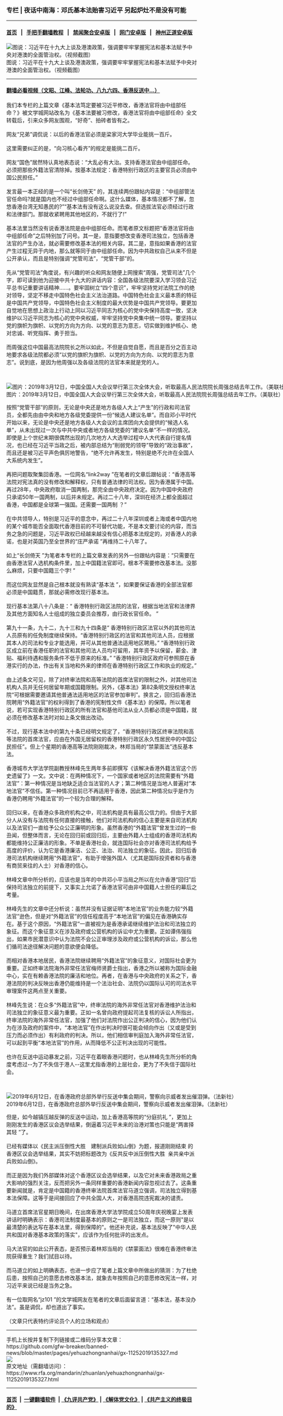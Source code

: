 ### 专栏 | 夜话中南海：邓氏基本法贻害习近平    另起炉灶不是没有可能
------------------------

#### [首页](https://github.com/gfw-breaker/banned-news/blob/master/README.md) &nbsp;&nbsp;|&nbsp;&nbsp; [手把手翻墙教程](https://github.com/gfw-breaker/guides/wiki) &nbsp;&nbsp;|&nbsp;&nbsp; [禁闻聚合安卓版](https://github.com/gfw-breaker/bn-android) &nbsp;&nbsp;|&nbsp;&nbsp; [网门安卓版](https://github.com/oGate2/oGate) &nbsp;&nbsp;|&nbsp;&nbsp; [神州正道安卓版](https://github.com/SzzdOgate/update) 



<div id="headerimg">
 <img alt="图说：习近平在十九大上谈及港澳政策，强调要牢牢掌握宪法和基本法赋予中央对港澳的全面管治权。（视频截图）" src="https://www.rfa.org/mandarin/yataibaodao/gangtai/cp-10182017100522.html/M1018CP-Photo.jpeg/image" title="图说：习近平在十九大上谈及港澳政策，强调要牢牢掌握宪法和基本法赋予中央对港澳的全面管治权。（视频截图）"/>
 <div id="headerimgcontents">
  <div id="headerimgcaption">
   <span>
    图说：习近平在十九大上谈及港澳政策，强调要牢牢掌握宪法和基本法赋予中央对港澳的全面管治权。（视频截图）
   </span>
   <!-- zoomattribute -->
  </div>
  <!-- headerimgcaption -->
 </div>
 <!-- headerimagecontents -->
</div>

<hr/>


#### [翻墙必看视频（文昭、江峰、法轮功、八九六四、香港反送中...）](https://github.com/gfw-breaker/banned-news/blob/master/pages/links.md)

<div id="storytext">
 <div>
  <div class="slot_header">
  </div>
 </div>
 <p>
  我们本专栏的上篇文章《基本法笃定要被习近平修改，香港法官将由中组部任命？》被文学城网站改名为《基本法要被习修改，香港法官将由中组部任命》全文转载后，引来众多网友围观，“好奇”、拍砖者皆有之。
  <br/>
  <br/>
  网友“兄弟”调侃说：以后的香港法官必须是梁家河大学毕业能挑一百斤。
  <br/>
  <br/>
  这里需要纠正的是，“向习核心看齐”的规定是能挑二百斤。
  <br/>
  <br/>
  网友“国色”居然特认真地表态说：“大乱必有大治。支持香港法官由中组部任命。必须把那些外籍法官清除掉。按基本法规定：香港特别行政区的主要官员必须由中国公民担任。”
  <br/>
  <br/>
  发言最一本正经的是一个叫“长剑倚天” 的，其连续两份跟帖内容是：“中组部管法官任命吗?就是国内也不经过中组部任命啊。这什么媒体，基本情况都不了解，忽悠香港台湾无知愚民的?”“基本法有没有这么说没去查。但选拔法官必须经过行政和法律部门。那就收紧聘用其他地区的，不就行了!”
  <br/>
  <br/>
  基本法里当然没有说香港法院是由中组部任命。而笔者原文标题把“香港法官将由中组部任命”之后特别加了问号。其一是，意指要想改变香港司法独立，包括香港法官的产生办法，就必需要修改基本法的相关内容。其二是，意指如果香港的法官产生过程无异于内地，那么就等同于由中组部任命。因为中共政权自己从来不但是公开承认，而且是特别强调“党管司法”，“党管干部”的。
  <br/>
  <br/>
  先从“党管司法”角度说，有兴趣的听众和网友随便上网搜索“周强，党管司法”几个字，即可读到他为迎接中共十九大的讲话内容：全国各级法院要深入学习领会习近平总书记重要讲话精神……。要牢固树立“四个意识”，牢牢坚持党对法院工作的绝对领导，坚定不移走中国特色社会主义法治道路。中国特色社会主义最本质的特征是中国共产党领导，中国特色社会主义制度的最大优势是中国共产党领导。要更加自觉地在思想上政治上行动上同以习近平同志为核心的党中央保持高度一致，坚决维护以习近平同志为核心的党中央权威，牢牢坚持党中央集中统一领导。要坚持以党的旗帜为旗帜、以党的方向为方向、以党的意志为意志，切实做到维护核心、绝对忠诚、听党指挥、勇于担当。
  <br/>
  <br/>
  而周强这位中国最高法院院长之所以如此，不但是自觉自愿，而且是百分之百主动地要求各级法院都必须“以党的旗帜为旗帜、以党的方向为方向、以党的意志为意志”。说到底，是因为他周强以及各级法院的法官本来就是党的人。
 </p>
 <p>
  <br/>
  <div class="image-inline captioned" style="width:1500px;">
   <div style="width:1500px;">
    <img alt="图片：2019年3月12日，中国全国人大会议举行第三次全体大会，听取最高人民法院院长周强总结去年工作。（美联社）" src="https://www.rfa.org/mandarin/yataibaodao/zhengzhi/gf1-03122019093213.html/AP_19071115845710gf1.jpg" title="图片：2019年3月12日，中国全国人大会议举行第三次全体大会，听取最高人民法院院长周强总结去年工作。（美联社）"/>
   </div>
   <div class="image-caption">
    <span style="width:1500px;">
     图片：2019年3月12日，中国全国人大会议举行第三次全体大会，听取最高人民法院院长周强总结去年工作。（美联社）
    </span>
    <span class="copyright">
    </span>
   </div>
  </div>
 </p>
 <p>
  按照“党管干部”的原则，无论是中央还是地方各级人大上“产生”的行政和司法官员，全都先由由中央和地方各级党委提供一份“候选人建议名单”。而自邓小平时代开始以来，无论是中央还是地方各级人大会议的主席团向大会提供的“候选人名单”，从未出现过一次与中共中央或者地方各级党委的“建议名单”不一样的情况。即使是上个世纪末期很偶然出现的几次地方人大选举过程中人大代表自行提名情况，也已经在习近平当政之后，被内部总结为“削弱党的领导”导致的“政治事故”，而且还是被习近平声色俱厉地警告，“绝不允许再发生，特别是绝不允许在全国人大系统内发生”。
  <br/>
  <br/>
  再把问题取聚集回香港。一位网名“link2way ”在笔者的文章后跟帖说：“香港高等法院对宪法真的没有修改和解释权，只有普通法律的司法权。因为香港属于中国。再过28年，中央政府取消一国两制，那完全由中央政府决定。因为中国中央政府只承诺50年一国两制，以后并未规定。再过二十八年，深圳在经济上都全面超过香港，中国都是全球第一强国。还需要一国两制 ？”
  <br/>
  <br/>
  在中共领导人，特别是习近平的意念中，再过二十八年深圳或者上海或者中国内地的某个城市能否全面取代香港目前的不可替代功能，不是本文要讨论的内容，而当务之急的问题是，习近平政权已经越来越没有信心把基本法规定的，对香港人的承诺，也是对英国乃至全世界的“庄严承诺 ”再维持二十八年了。
  <br/>
  <br/>
  如上“长剑倚天 ”为笔者本专栏的上篇文章发表的另外一份跟帖内容是：“只需要在由香港法官人选机构条件里，加上中国籍法官即可。根本不需要修改基本法。没那么麻烦，只要中国籍三个字! ”
  <br/>
  <br/>
  而这位网友显然是自己根本就没有熟读“基本法 ”，如果要保证香港的全部法官都必须是中国籍贯，那就必需修改现行基本法。
  <br/>
  <br/>
  现行基本法第八十八条是：“ 香港特别行政区法院的法官，根据当地法官和法律界及其他方面知名人士组成的独立委员会推荐，由行政长官任命。 ”
  <br/>
  <br/>
  第九十一条，九十二，九十三和九十四条是“ 香港特别行政区法官以外的其他司法人员原有的任免制度继续保持。“香港特别行政区的法官和其他司法人员，应根据其本人的司法和专业才能选用，并可从其他普通法适用地区聘用。” “香港特别行政区成立前在香港任职的法官和其他司法人员均可留用，其年资予以保留，薪金、津贴、福利待遇和服务条件不低于原来的标准。” “香港特别行政区政府可参照原在香港实行的办法，作出有关当地和外来的律师在香港特别行政区工作和执业的规定。”
  <br/>
  <br/>
  由上述条文可见，除了对终审法院和高等法院的首席法官的限制之外，对其他司法机构人员并无任何居留年期或国籍限制。另外，《基本法》第82条明文授权终审法院“可根据需要邀请其他普通法适用地区的法官参加审判”。换言之，回归后香港法院聘用“外籍法官”的权利得到了香港的宪制性文件《基本法》的保障。所以笔者说，若可实现香港特别行政区的所有法官和基他司法从业人员都必须是中国籍，就必须在修改基本法时对如上条文做出改动。
  <br/>
  <br/>
  不过，现行基本法中的第九十条已经明文规定了，“香港特别行政区终审法院和高等法院的首席法官，应由在外国无居留权的香港特别行政区永久性居民中的中国公民担任”。但上个星期的香港高等法院刚刚裁决，林郑当局的“禁蒙面法”违反基本法。
  <br/>
  <br/>
  香港城市大学法学院副教授林峰先生两年多前即撰写《该解决香港外籍法官这个历史遗留了》一文。文中说：在两种情况下，一个国家或者地区的法院需要有“外籍法官”：第一种情况是当地缺乏适合当法官的人才；第二种情况是当地人普遍对“本地法官”不信任。第一种情况目前已不再适用于香港，因此第二种情况似乎是作为香港仍聘用“外籍法官”的一个较为合理的解释。
  <br/>
  <br/>
  回归以来，在香港众多政府机构之中，司法机构是具有最高公信力的。但由于大部分人从没有与法院有任何直接的接触，他们对司法机构的信心主要是来自司法机构以及法官们一直给予公众公正廉明的形象。虽然香港的“外籍法官”曾发生过的一些丑闻，但整体而言，无论在回归前或回归后，主要由外籍人士组成的香港司法机构都能维持公正廉洁的形象。不单是香港社会，就连国际社会亦对香港司法机构给予高度的评价，认为它是香港廉洁、公正、法治、司法独立的象征。因此，回归后香港司法机构继续聘用“外籍法官”，有助于增强外国人（尤其是国际投资者和与香港有商贸来往的人士）对香港的信心。
  <br/>
  <br/>
  林峰文章中所分析的，应该也是当年的中共邓小平当局之所以在允许香港“回归”后保持司法独立的前提下，又事实上允诺了香港法官可由非中国籍人士担任的幕后之考量。
  <br/>
  <br/>
  林峰先生的文章中还分析说：虽然并没有证据证明“本地法官”的业务能力较“外籍法官”逊色，但是对“外籍法官”的信任程度高于“本地法官”的偏见在香港确实存在。基于这个原因，“外籍法官”一直被视为是香港承诺继续维护法治和司法独立的象征。而这个象征意义在涉及政府或公营机构的诉讼中尤为重要。正如谭伟强指出，如果市民潜意识中认为法院不会公正审理涉及政府或公营机构的诉讼，那么他们循司法途径解决问题的意欲便会降低。
  <br/>
  <br/>
  而相对香港本地居民，香港法院继续聘用“外籍法官”的象征意义，对国际社会更为重要。正如终审法院海外非常任法官梅师贤爵士指出，香港之所以被称为国际金融中心，实在有赖香港法院的廉洁和地位。再者，在香港与中央政府的关系之下，香港法院的判决反映出香港仍能维持是一个法治社会、法院仍以国际认可的司法水平审理案件这两点至关重要。
  <br/>
  <br/>
  林峰先生说：在众多“外籍法官”中，终审法院的海外非常任法官对香港维护法治和司法独立的象征意义最为重要。正如一名曾向政府提起司法复核的诉讼人所指出，终审法院的海外非常任法官，加强了他们对法院作出公正判决的信心，因为他们认为在涉及政府的案件中，“本地法官”在作出判决时很可能会倾向作出（又或是受到压力而必须作出）有利政府的判决。所以，他们相信审判庭加入海外非常任法官，可以起到平衡“本地法官”的作用，从而降低不公正判决出现的可能性。
  <br/>
  <br/>
  也许在反送中运动暴发之前，习近平在着眼香港问题时，也从林峰先生所分析的角度考虑过--为了不失信于港人--这里尤指香港的上层社会，更为了不失信于国际社会。
 </p>
 <p>
  <br/>
  <div class="image-inline captioned" style="width:1500px;">
   <div style="width:1500px;">
    <img alt="2019年6月12日，在香港政府总部外举行反送中集会期间，警察向示威者发出催泪弹。（法新社）" src="https://www.rfa.org/mandarin/yataibaodao/gangtai/al-09052019083928.html/000_1HG013.jpg" title="2019年6月12日，在香港政府总部外举行反送中集会期间，警察向示威者发出催泪弹。（法新社）"/>
   </div>
   <div class="image-caption">
    <span style="width:1500px;">
     2019年6月12日，在香港政府总部外举行反送中集会期间，警察向示威者发出催泪弹。（法新社）
    </span>
    <span class="copyright">
    </span>
   </div>
  </div>
 </p>
 <p>
  但是，如今越镇压越反弹的反送中运动，加上香港高等院的“分庭抗礼 ”，更加上刚刚发生的香港区议会选举结果，倒逼着习近平未来的治港对策也只能是“两害择其轻 ”了。
  <br/>
  <br/>
  已经有媒体以《民主派压倒性大胜　建制派兵败如山倒》为题，报道刚刚结束 的香港区议会选举结果，其实不妨把标题改为《反共反中派压倒性大胜  亲共亲中派兵败如山倒》。
  <br/>
  <br/>
  而正是因为我们外部媒体对这个香港区议会选举结果，以及它对未来香港政局之重大影响的强烈关注，反而把另外一条同样重要的香港新闻内容忽视过去了。这条重要新闻就是，肯定是中国籍的香港终审法院首席法官马道立强调，司法独立得到基本法保障。这等于是间接回应了中共全国人大，对香港高院违宪裁决的谴责。
  <br/>
  <br/>
  马道立首席法官星期日晚间，在出席香港大学法学院成立50周年庆祝晚宴上发表讲话时明确表示：香港司法制度最基本的原则之一是司法独立，而这一原则"是以最清楚的表达写在基本法里，得到保障的"。他还补充说，基本法反映了"中华人民共和国对香港基本政策的落实"，应该作为任何批评的出发点。
  <br/>
  <br/>
  马大法官的如此公开表态，是否预示着林郑当局的《禁蒙面法》很难在香港终审法院获得重生？我们拭目以待。
  <br/>
  <br/>
  而马道立的如上明确表态，也进一步应了笔者上篇文章中所做出的猜测：为了杜绝后患，按照自己的意愿去修改基本法，就象去年按照自己的意愿修改宪法一样，对习近平来说已经是当务之急。
  <br/>
  <br/>
  有一位取网名“jz101 ”的文学城网友在笔者的文章后面留言道：“基本法，基本没办法”。虽是调侃，却也道出了事实。
  <br/>
  <br/>
  （文章只代表特约评论员个人的立场和观点）
 </p>
</div>

<hr/>
手机上长按并复制下列链接或二维码分享本文章：<br/>
https://github.com/gfw-breaker/banned-news/blob/master/pages/yehuazhongnanhai/gx-11252019135327.md <br/>
<a href='https://github.com/gfw-breaker/banned-news/blob/master/pages/yehuazhongnanhai/gx-11252019135327.md'><img src='https://github.com/gfw-breaker/banned-news/blob/master/pages/yehuazhongnanhai/gx-11252019135327.md.png'/></a> <br/>
原文地址（需翻墙访问）：https://www.rfa.org/mandarin/zhuanlan/yehuazhongnanhai/gx-11252019135327.html


------------------------
#### [首页](https://github.com/gfw-breaker/banned-news/blob/master/README.md) &nbsp;|&nbsp; [一键翻墙软件](https://github.com/gfw-breaker/nogfw/blob/master/README.md) &nbsp;| [《九评共产党》](https://github.com/gfw-breaker/9ping.md/blob/master/README.md#九评之一评共产党是什么) | [《解体党文化》](https://github.com/gfw-breaker/jtdwh.md/blob/master/README.md) | [《共产主义的终极目的》](https://github.com/gfw-breaker/gczydzjmd.md/blob/master/README.md)


<img src='http://gfw-breaker.win/banned-news/pages/yehuazhongnanhai/gx-11252019135327.md' width='0px' height='0px'/>